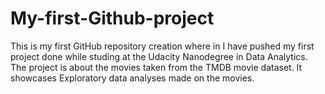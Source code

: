 # My-first-Github-project
This is my first GitHub repository creation where in I have pushed my first project done while studing at the Udacity Nanodegree in Data Analytics. 
The project is about the movies taken from the TMDB movie dataset.
It showcases Exploratory data analyses made on the movies.

